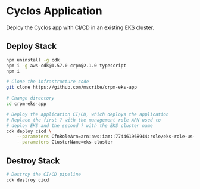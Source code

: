 # Cyclos Application

Deploy the Cyclos app with CI/CD in an existing EKS cluster.

## Deploy Stack

```bash
npm uninstall -g cdk
npm i -g aws-cdk@1.57.0 crpm@2.1.0 typescript
npm i

# Clone the infrastructure code
git clone https://github.com/mscribe/crpm-eks-app

# Change directory
cd crpm-eks-app

# Deploy the application CI/CD, which deploys the application
# Replace the first ? with the management role ARN used to
# deploy EKS and the second ? with the EKS cluster name
cdk deploy cicd \
    --parameters CfnRoleArn=arn:aws:iam::774461968944:role/eks-role-us-east-1 \
    --parameters ClusterName=eks-cluster
```

## Destroy Stack

```bash
# Destroy the CI/CD pipeline
cdk destroy cicd
```
